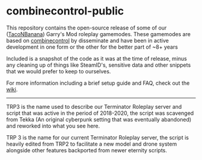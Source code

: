 # combinecontrol-public
 
This repository contains the open-source release of some of our ([TacoNBanana](https://www.taconbanana.com/)) Garry's Mod roleplay gamemodes. These gamemodes are based on [combinecontrol](https://github.com/disseminate/combinecontrol) by disseminate and have been in active development in one form or the other for the better part of \~8+ years

Included is a snapshot of the code as it was at the time of release, minus any cleaning up of things like SteamID's, sensitive data and other snippets that we would prefer to keep to ourselves.

For more information including a brief setup guide and FAQ, check out the [wiki](../../wiki).

---

TRP3 is the name used to describe our Terminator Roleplay server and script that was active in the period of 2018-2020, the script was scavenged from Tekka (An original cyberpunk setting that was eventually abandoned) and reworked into what you see here.

TRP 3 is the name for our current Terminator Roleplay server, the script is heavily edited from TRP2 to facilitate a new model and drone system alongside other features backported from newer eternity scripts.
